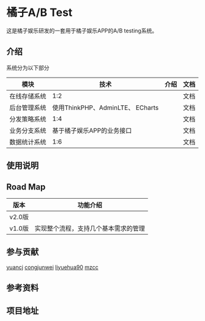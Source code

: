 # 橘子A/B Test
这是橘子娱乐研发的一套用于橘子娱乐APP的A/B testing系统。


## 介绍

系统分为以下部分

| 模块 | 技术 | 介绍 | 文档 |
| -- | -- | -- | -- |
| 在线存储系统 | 1:2 ||文档|
| 后台管理系统 | 使用ThinkPHP、AdminLTE、 ECharts||文档|
| 分发策略系统 | 1:4 ||文档|
| 业务分支系统 | 基于橘子娱乐APP的业务接口 ||文档|
| 数据统计系统 | 1:6 ||文档|

## 使用说明


## Road Map
| 版本 | 功能介绍 | 
| -- | -- |
|v2.0版||
|v1.0版| 实现整个流程，支持几个基本需求的管理|

## 参与贡献

[yuancj](https://github.com/yuancj) [congjunwei](https://github.com/congjunwei) [liyuehua90](https://github.com/liyuehua90) [mzcc](https://github.com/mzcc)
## 参考资料


## 项目地址




